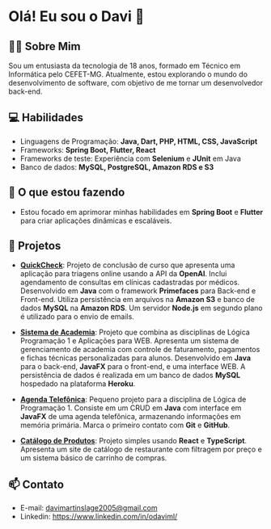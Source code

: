 # Olá! Eu sou o Davi 👋
## 🙋‍♂️ Sobre Mim
Sou um entusiasta da tecnologia de 18 anos, formado em Técnico em Informática pelo CEFET-MG. Atualmente, estou explorando o mundo do desenvolvimento de software, com objetivo de me tornar um desenvolvedor back-end.

## 💻 Habilidades

- Linguagens de Programação: **Java, Dart, PHP, HTML, CSS, JavaScript**
- Frameworks: **Spring Boot, Flutter, React**
- Frameworks de teste: Experiência com **Selenium** e **JUnit** em Java
- Banco de dados: **MySQL, PostgreSQL, Amazon RDS e S3**

## 🌱 O que estou fazendo

- Estou focado em aprimorar minhas habilidades em **Spring Boot** e **Flutter** para criar aplicações dinâmicas e escaláveis.

## 🚀 Projetos

- [**QuickCheck**](https://github.com/oDaviML/Sistema-de-Triagem-e-Agendamentos): Projeto de conclusão de curso que apresenta uma aplicação para triagens online usando a API da **OpenAI**. Inclui agendamento de consultas em clínicas cadastradas por médicos. Desenvolvido em **Java** com o framework **Primefaces** para Back-end e Front-end. Utiliza persistência em arquivos na **Amazon S3** e banco de dados **MySQL** na **Amazon RDS**. Um servidor **Node.js** em segundo plano é utilizado para o envio de emails.

- [**Sistema de Academia**](https://github.com/Spongeedd/SistemaAcademiaMS): Projeto que combina as disciplinas de Lógica Programação 1 e Aplicações para WEB. Apresenta um sistema de gerenciamento de academia com controle de faturamento, pagamentos e fichas técnicas personalizadas para alunos. Desenvolvido em **Java** para o back-end, **JavaFX** para o front-end, e uma interface WEB. A persistência de dados é realizada em um banco de dados **MySQL** hospedado na plataforma **Heroku**.

- [**Agenda Telefônica**](https://github.com/oDaviML/Agenda_Telefonica): Pequeno projeto para a disciplina de Lógica de Programação 1. Consiste em um CRUD em **Java** com interface em **JavaFX** de uma agenda telefônica, armazenando informações em memória primária. Marca o primeiro contato com **Git** e **GitHub**.

- [**Catálogo de Produtos**](https://github.com/oDaviML/CatalogoProdutos): Projeto simples usando **React** e **TypeScript**. Apresenta um site de catálogo de restaurante com filtragem por preço e um sistema básico de carrinho de compras.

## 📫 Contato

- E-mail: davimartinslage2005@gmail.com
- Linkedin: https://www.linkedin.com/in/odaviml/

